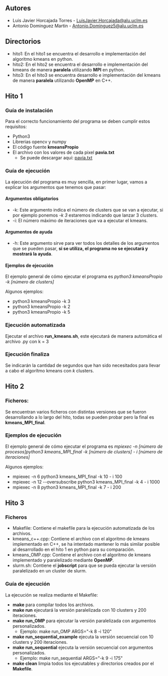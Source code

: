 ## Autores

-   Luis Javier Horcajada Torres - [LuisJavier.Horcajada\@alu.uclm.es](mailto:LuisJavier.Horcajada@alu.uclm.es)
-   Antonio Dominguez Martin - [Antonio.Dominguez5@alu.uclm.es](mailto:Antonio.Dominguez5@alu.uclm.es)

## Directorios

-  hito1: En el hito1 se encuentra el desarrollo e implementación del algoritmo kmeans en python.
-  hito2: En el hito2 se encuentra el desarrollo e implementación del kmeans de manera **paralela** utilizando **MPI** en python.
-  hito3: En el hito3 se encuentra desarrollo e implementación del kmeans de manera **paralela** utilizando **OpenMP** en C++.

## Hito 1

### Guía de instalación

Para el correcto funcionamiento del programa se deben cumplir estos requisitos:

-   Python3
-   Librerias opencv y numpy
-   El código fuente **kmeansPropio**
-   El archivo con los valores de cada pixel **pavia.txt**
    -   Se puede descargar aquí: [pavia.txt](https://drive.google.com/file/d/1XkSp7vMsTrp9aTY40RtZhVqdZPMyguwM/view)


### Guía de ejecución

La ejecución del programa es muy sencilla, en primer lugar, vamos a explicar los argumentos que tenemos que pasar:

#### Argumentos obligatorios

-   -k: Este argumento indica el número de clusters que se van a ejecutar, si por ejemplo ponemos *-k 3* estaremos indicando que lanzar 3 clusters.
-   -i: El número máximo de iteraciones que va a ejecutar el kmeans.

#### Argumentos de ayuda

-   -h: Este argumento sirve para ver todos los detalles de los argumentos que se pueden pasar, **si se utiliza, el programa no se ejecutará y mostrará la ayuda**.

#### Ejemplos de ejecución

El ejemplo general de cómo ejecutar el programa es *python3 kmeansPropio -k [número de clusters]*

Algunos ejemplos:

-   python3 kmeansPropio -k 3
-   python3 kmeansPropio -k 2
-   python3 kmeansPropio -k 5

### Ejecución automatizada

Ejecutar el archivo **run_kmeans.sh**, este ejecutará de manera automática el archivo .py con k = 3

### Ejecución finaliza

Se indicarán la cantidad de segundos que han sido necesitados para llevar a cabo el algorítmo kmeans con *k* clusters.

## Hito 2

### Ficheros:

Se encuentran varios ficheros con distintas versiones que se fueron desarrollando a lo largo del hito, todas se pueden probar pero la final es **kmeans_MPI_final**.

### Ejemplos de ejecución

El ejemplo general de cómo ejecutar el programa es *mpiexec -n [número de procesos]python3 kmeans_MPI_final -k [número de clusters] - i [número de iteraciones]*

Algunos ejemplos:

-   mpiexec -n 6 python3 kmeans_MPI_final -k 10 - i 100
-   mpiexec -n 12 --oversubscribe python3 kmeans_MPI_final -k 4 - i 1000
-   mpiexec -n 8 python3 kmeans_MPI_final -k 7 - i 200

## Hito 3

### Ficheros

- Makefile: Contiene el makefile para la ejecución automatizada de los archivos.
- kmeans_c++.cpp: Contiene el archivo con el algoritmo de kmeans implementado en C++, se ha intentado mantener lo más similar posible al desarrollado en el hito 1 en python para su comparación.
- kmeans_OMP.cpp: Contiene el archivo con el algoritmo de kmeans implementado y paralelizado mediante **OpenMP**.
- slurm.sh: Contiene el __jobscript__ para que se pueda ejecutar la versión paralelizado en un cluster de slurm.

### Guía de ejecución

La ejecución se realiza mediante el Makefile:

-  **make** para compilar todos los archivos.
-  **make run** ejecutará la versión paralelizada con 10 clusters y 200 iteraciones.
-  **make run_OMP** para ejecutar la versión paralelizada con argumentos personalizados.
   -  Ejemplo: make run_OMP ARGS="-k 8 -i 120"
- **make run_sequential_example** ejecuta la versión secuencial con 10 clusters y 200 iteraciones.
- **make run_sequential** ejecuta la versión secuencial con argumentos personalizados.
  -  Ejemplo: make run_sequential ARGS="-k 9 -i 175"
- **make clean** limpia todos los ejecutables y directorios creados por el __Makefile__.
